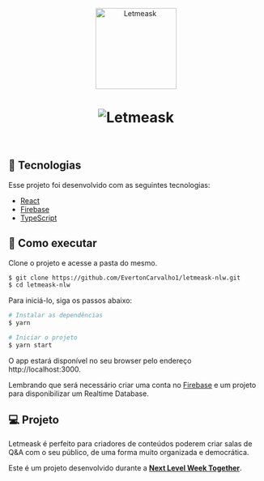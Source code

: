 <p align="center">
  <img alt="Letmeask" src="https://user-images.githubusercontent.com/82480230/180997315-83ea1a10-6ddf-45bd-9ccd-dd7a5d2108a0.svg" width="160px">
</p>

<h1 align="center">
    <img alt="Letmeask" src="https://user-images.githubusercontent.com/82480230/180997298-da90a121-4b18-40dd-92fb-c017fac2a3f4.svg" />
</h1>

<br>

## 🧪 Tecnologias

Esse projeto foi desenvolvido com as seguintes tecnologias:

- [React](https://reactjs.org)
- [Firebase](https://firebase.google.com/)
- [TypeScript](https://www.typescriptlang.org/)

## 🚀 Como executar

Clone o projeto e acesse a pasta do mesmo.

```bash
$ git clone https://github.com/EvertonCarvalho1/letmeask-nlw.git
$ cd letmeask-nlw
```

Para iniciá-lo, siga os passos abaixo:
```bash
# Instalar as dependências
$ yarn

# Iniciar o projeto
$ yarn start
```
O app estará disponível no seu browser pelo endereço http://localhost:3000.

Lembrando que será necessário criar uma conta no [Firebase](https://firebase.google.com/) e um projeto para disponibilizar um Realtime Database.

## 💻 Projeto

Letmeask é perfeito para criadores de conteúdos poderem criar salas de Q&A com o seu público, de uma forma muito organizada e democrática. 

Este é um projeto desenvolvido durante a **[Next Level Week Together](https://nextlevelweek.com/)**.
